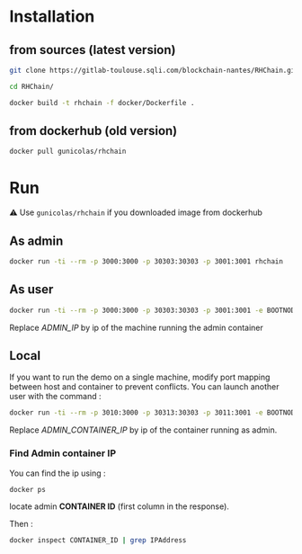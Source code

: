 # Installation

## from sources (latest version)

```bash
git clone https://gitlab-toulouse.sqli.com/blockchain-nantes/RHChain.git

cd RHChain/

docker build -t rhchain -f docker/Dockerfile .

```

## from dockerhub (old version)

```bash
docker pull gunicolas/rhchain
```

# Run

:warning: Use ```gunicolas/rhchain``` if you downloaded image from dockerhub

## As admin

```bash
docker run -ti --rm -p 3000:3000 -p 30303:30303 -p 3001:3001 rhchain
```


## As user

```bash
docker run -ti --rm -p 3000:3000 -p 30303:30303 -p 3001:3001 -e BOOTNODE="ADMIN_IP" rhchain
```

Replace *ADMIN_IP* by ip of the machine running the admin container

## Local 

If you want to run the demo on a single machine, modify port mapping between host and container to prevent conflicts. You can launch another user with the command : 

```bash
docker run -ti --rm -p 3010:3000 -p 30313:30303 -p 3011:3001 -e BOOTNODE="ADMIN_CONTAINER_IP" gunicolas/rhchain
```

Replace *ADMIN_CONTAINER_IP* by ip of the container running as admin.

### Find Admin container IP

You can find the ip using :
```bash
docker ps
```
locate admin **CONTAINER ID** (first column in the response).

Then :
```bash
docker inspect CONTAINER_ID | grep IPAddress
```


